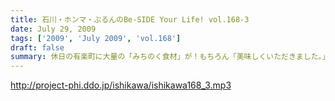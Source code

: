 ```yaml
---
title: 石川・ホンマ・ぶるんのBe-SIDE Your Life! vol.168-3
date: July 29, 2009
tags: ['2009', 'July 2009', 'vol.168']
draft: false
summary: 休日の有楽町に大量の「みちのく食材」が！もちろん「美味しくいただきました。」です。本当にありがとうございます・・・ホンマさんちの食糧自給率が急上昇した模様です。NAMAE
---
```


http://project-phi.ddo.jp/ishikawa/ishikawa168_3.mp3
